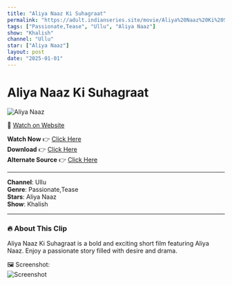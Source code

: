 ```yaml
---
title: "Aliya Naaz Ki Suhagraat"
permalink: "https://adult.indianseries.site/movie/Aliya%20Naaz%20Ki%20Suhagraat"
tags: ["Passionate,Tease", "Ullu", "Aliya Naaz"]
show: "Khalish"
channel: "Ullu"
star: ["Aliya Naaz"]
layout: post
date: "2025-01-01"
---
```


# Aliya Naaz Ki Suhagraat

![Aliya Naaz](https://shorts.desisins.com/wp-content/uploads/2024/05/Aliyanaaz-Ki-Suhagraat-Khalish-Ullu-DesiSins.com_.jpg)

🔗 [Watch on Website](https://adult.indianseries.site/movie/Aliya%20Naaz%20Ki%20Suhagraat)

**Watch Now** 👉 [Click Here](https://adult.indianseries.site/movie/Aliya%20Naaz%20Ki%20Suhagraat)  
**Download** 👉 [Click Here](https://adult.indianseries.site/movie/Aliya%20Naaz%20Ki%20Suhagraat)  
**Alternate Source** 👉 [Click Here](https://adult.indianseries.site/movie/Aliya%20Naaz%20Ki%20Suhagraat)

---

**Channel**: Ullu  
**Genre**: Passionate,Tease  
**Stars**: Aliya Naaz  
**Show**: Khalish

---

### 🔥 About This Clip

Aliya Naaz Ki Suhagraat is a bold and exciting short film featuring Aliya Naaz. Enjoy a passionate story filled with desire and drama.
 
🖼️ Screenshot:  
![Screenshot](https://shorts.desisins.com/wp-content/uploads/2024/05/Aliyanaaz-Ki-Suhagraat-Khalish-Ullu-DesiSins.com_.jpg)
